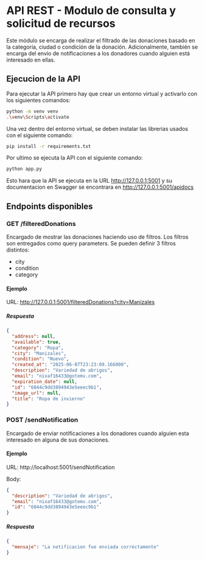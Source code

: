 # API REST - Modulo de consulta y solicitud de recursos

Este módulo se encarga de realizar el filtrado de las donaciones basado en la categoría, ciudad o condición de la donación. Adicionalmente, también se encarga del envío de notificaciones a los donadores cuando alguien está interesado en ellas.

## Ejecucion de la API

Para ejecutar la API primero hay que crear un entorno virtual y activarlo con los siguientes comandos:

```bash
python -m venv venv
.\venv\Scripts\activate
```

Una vez dentro del entorno virtual, se deben instalar las librerias usados con el siguiente comando:

```bash
pip install -r requirements.txt
```

Por ultimo se ejecuta la API con el siguiente comando:

```bash
python app.py
```

Esto hara que la API se ejecuta en la URL http://127.0.0.1:5001 y su documentacion en Swagger se encontrara en http://127.0.0.1:5001/apidocs

## Endpoints disponibles

### GET /filteredDonations

Encargado de mostrar las donaciones haciendo uso de filtros. Los filtros son entregados como query parameters. Se pueden definir 3 filtros distintos:

- city
- condition
- category

#### Ejemplo

URL: http://127.0.0.1:5001/filteredDonations?city=Manizales

##### Respuesta

```json
{
  "address": null,
  "available": true,
  "category": "Ropa",
  "city": "Manizales",
  "condition": "Nuevo",
  "created_at": "2025-06-07T23:23:09.166000",
  "description": "Variedad de abrigos",
  "email": "nixaf16433@gotemv.com",
  "expiration_date": null,
  "id": "6844c9dd3894943e5eeec9b1",
  "image_url": null,
  "title": "Ropa de invierno"
}
```

### POST /sendNotification

Encargado de enviar notificaciones a los donadores cuando alguien esta interesado en alguna de sus donaciones.

#### Ejemplo

URL: http://localhost:5001/sendNotification

Body:

```json
{
  "description": "Variedad de abrigos",
  "email": "nixaf16433@gotemv.com",
  "id": "6844c9dd3894943e5eeec9b1"
}
```

##### Respuesta

```json
{
  "mensaje": "La notificacion fue enviada correctamente"
}
```
